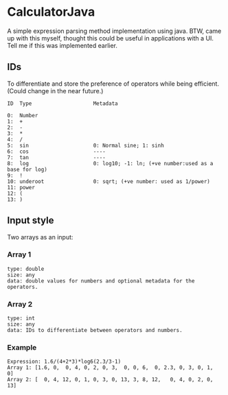 # CalculatorJava
A simple expression parsing method implementation using java.
BTW, came up with this myself, thought this could be useful in applications with a UI.
Tell me if this was implemented earlier.


## IDs
  To differentiate and store the preference of operators while being efficient.
  (Could change in the near future.)

    ID  Type                    Metadata
    
    0:  Number
    1:  +
    2:  -
    3:  *
    4:  /
    5:  sin                     0: Normal sine; 1: sinh
    6:  cos                     ----
    7:  tan                     ----
    8:  log                     0: log10; -1: ln; (+ve number:used as a base for log)
    9:  !
    10: underoot                0: sqrt; (+ve number: used as 1/power)
    11: power
    12: (
    13: )

## Input style
Two arrays as an input:
  ### Array 1
    type: double
    size: any
    data: double values for numbers and optional metadata for the operators.
  ### Array 2
    type: int
    size: any
    data: IDs to differentiate between operators and numbers.
  ### Example
    Expression: 1.6/(4+2*3)*log6(2.3/3-1)
    Array 1: [1.6, 0,  0, 4, 0, 2, 0, 3,  0, 0, 6,  0, 2.3, 0, 3, 0, 1,  0]
    Array 2: [  0, 4, 12, 0, 1, 0, 3, 0, 13, 3, 8, 12,   0, 4, 0, 2, 0, 13]
